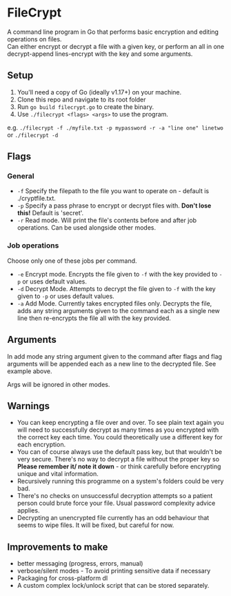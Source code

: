 # FileCrypt
A command line program in Go that performs basic encryption and editing operations on files.  
Can either encrypt or decrypt a file with a given key, or perform an all in one decrypt-append lines-encrypt with the key and some arguments.  

## Setup
1. You'll need a copy of Go (ideally v1.17+) on your machine.
2. Clone this repo and navigate to its root folder
3. Run `go build filecrypt.go` to create the binary.
4. Use `./filecrypt <flags> <args>` to use the program.

e.g. `./filecrypt -f ./myfile.txt -p mypassword -r -a "line one" linetwo`  
or `./filecrypt -d`

## Flags
### General
* `-f` Specify the filepath to the file you want to operate on - default is ./cryptfile.txt.
* `-p` Specify a pass phrase to encrypt or decrypt files with. **Don't lose this!** Default is 'secret'.
* `-r` Read mode. Will print the file's contents before and after job operations. Can be used alongside other modes.

### Job operations
Choose only one of these jobs per command.
* `-e` Encrypt mode. Encrypts the file given to `-f` with the key provided to `-p` or uses default values.
* `-d` Decrypt Mode. Attempts to decrypt the file given to `-f` with the key given to `-p` or uses default values.
* `-a` Add Mode. Currently takes encrypted files only. Decrypts the file, adds any string arguments given to the command each as a single new line then re-encrypts the file all with the key provided.

## Arguments
In add mode any string argument given to the command after flags and flag arguments will be appended each as a new line to the decrypted file. See example above.

Args will be ignored in other modes.

## Warnings
- You can keep encrypting a file over and over. To see plain text again you will need to successfully decrypt as many times as you encrypted with the correct key each time. You could theoretically use a different key for each encryption.
- You can of course always use the default pass key, but that wouldn't be very secure. There's no way to decrypt a file without the proper key so **Please remember it/ note it down** - or think carefully before encrypting unique and vital information.
- Recursively running this programme on a system's folders could be very bad.
- There's no checks on unsuccessful decryption attempts so a patient person could brute force your file. Usual password complexity advice applies.
- Decrypting an unencrypted file currently has an odd behaviour that seems to wipe files. It will be fixed, but careful for now.

## Improvements to make
- better messaging (progress, errors, manual)
- verbose/silent modes - To avoid printing sensitive data if necessary
- Packaging for cross-platform dl
- A custom complex lock/unlock script that can be stored separately.
